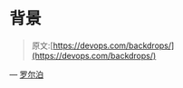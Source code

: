 # 背景

> 原文:[https://devops.com/backdrops/](https://devops.com/backdrops/)

— [罗尔泊](https://devops.com/author/breselman/)